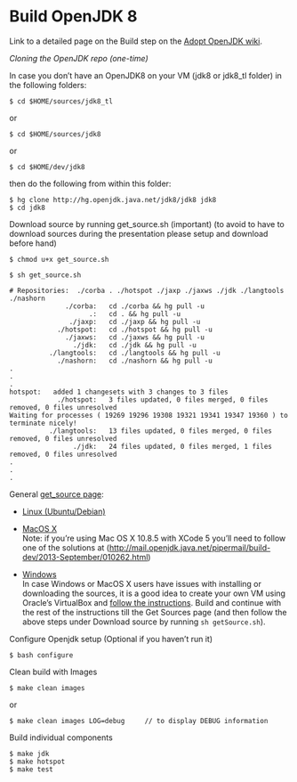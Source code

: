 # Build OpenJDK 8

Link to a detailed page on the Build step on the [Adopt OpenJDK wiki](https://java.net/projects/adoptopenjdk/pages/Build).

*Cloning the OpenJDK repo (one-time)*

In case you don’t have an OpenJDK8 on your VM (jdk8 or jdk8_tl folder) in the following folders:

```$ cd $HOME/sources/jdk8_tl```


or

```$ cd $HOME/sources/jdk8```


or 

```$ cd $HOME/dev/jdk8```

then do the following from within this folder:

```
$ hg clone http://hg.openjdk.java.net/jdk8/jdk8 jdk8
$ cd jdk8
```

Download source by running get_source.sh (important)
(to avoid to have to download sources during the presentation please setup and download before hand)

```$ chmod u+x get_source.sh```

```$ sh get_source.sh```

```
# Repositories:  ./corba . ./hotspot ./jaxp ./jaxws ./jdk ./langtools ./nashorn 
              ./corba:   cd ./corba && hg pull -u
                    .:   cd . && hg pull -u
               ./jaxp:   cd ./jaxp && hg pull -u
            ./hotspot:   cd ./hotspot && hg pull -u
              ./jaxws:   cd ./jaxws && hg pull -u
                ./jdk:   cd ./jdk && hg pull -u
          ./langtools:   cd ./langtools && hg pull -u
            ./nashorn:   cd ./nashorn && hg pull -u
.
.
.
hotspot:   added 1 changesets with 3 changes to 3 files
            ./hotspot:   3 files updated, 0 files merged, 0 files removed, 0 files unresolved
Waiting for processes ( 19269 19296 19308 19321 19341 19347 19360 ) to terminate nicely!
          ./langtools:   13 files updated, 0 files merged, 0 files removed, 0 files unresolved
                ./jdk:   24 files updated, 0 files merged, 1 files removed, 0 files unresolved
.
.
.
```
General [get_source page](https://java.net/projects/adoptopenjdk/pages/GetSource):

* [Linux (Ubuntu/Debian)](https://java.net/projects/adoptopenjdk/pages/GetSource#Debian/Ubuntu)

* [MacOS X](https://java.net/projects/adoptopenjdk/pages/GetSource#Mac_OS_X) <br/>
Note: if you’re using Mac OS X 10.8.5 with XCode 5 you’ll need to follow one of the solutions at (http://mail.openjdk.java.net/pipermail/build-dev/2013-September/010262.html)

* [Windows](https://java.net/projects/adoptopenjdk/pages/GetSource#MS_Windows)<br/>
In case Windows or MacOS X users have issues with installing or downloading the sources, it is a good idea to create your own VM using Oracle’s VirtualBox and [follow the instructions](https://java.net/projects/adoptopenjdk/pages/AdoptOpenJDKVM). Build and continue with the rest of the instructions till the Get Sources page (and then follow the above steps under Download source by running ```sh getSource.sh```).

Configure Openjdk setup (Optional if you haven’t run it)

```$ bash configure```

Clean build with Images

```$ make clean images```

or

```$ make clean images LOG=debug     // to display DEBUG information ```

Build individual components

```
$ make jdk
$ make hotspot
$ make test
```